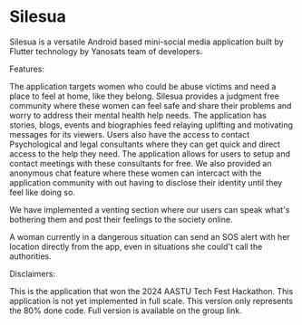 # Silesua

Silesua is a versatile Android based mini-social media application built by Flutter technology by Yanosats team of developers.

Features:

The application targets women who could be abuse victims and need a place to feel at home, like they belong.
Silesua provides a judgment free community where these women can feel safe and share their problems and worry to address their mental health help needs.
The application has stories, blogs, events and biographies feed relaying uplifting and motivating messages for its viewers.
Users also have the access to contact Psychological and legal consultants where they can get quick and direct access to the help they need.
The application allows for users to setup and contact meetings with these consultants for free.
We also provided an anonymous chat feature where these women can intercact with the application community with out having to disclose their identity until they feel like doing so.

We have implemented a venting section where our users can speak what's bothering them and post their feelings to the society online.

A woman currently in a dangerous situation can send an SOS alert with her location directly from the app, even in situations she could't call the authorities.



Disclaimers: 

This is the application that won the 2024 AASTU Tech Fest Hackathon.
This application is not yet implemented in full scale.
This version only represents the 80% done code.
Full version is available on the group link.
